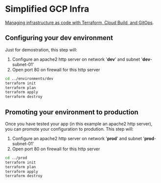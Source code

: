 # Simplified GCP Infra

[Managing infrastructure as code with Terraform, Cloud Build, and GitOps](https://cloud.google.com/solutions/managing-infrastructure-as-code).

## Configuring your **dev** environment

Just for demostration, this step will:

 1. Configure an apache2 http server on network '**dev**' and subnet '**dev**-subnet-01'
 2. Open port 80 on firewall for this http server

```bash
cd ../environments/dev
terraform init
terraform plan
terraform apply
terraform destroy
```

## Promoting your environment to **production**

Once you have tested your app (in this example an apache2 http server), you can promote your configuration to prodution. This step will:

 1. Configure an apache2 http server on network '**prod**' and subnet '**prod**-subnet-01'
 2. Open port 80 on firewall for this http server

```bash
cd ../prod
terraform init
terraform plan
terraform apply
terraform destroy
```
